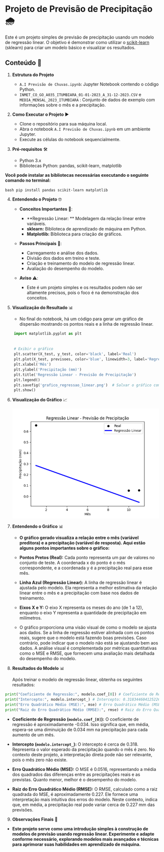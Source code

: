 # Projeto de Previsão de Precipitação 🌧️
Este é um projeto simples de previsão de precipitação usando um modelo de regressão linear. O objetivo é demonstrar como utilizar o [scikit-learn](https://scikit-learn.org/stable/) (sklearn) para criar um modelo básico e visualizar os resultados.

## Conteúdo 📂

1. **Estrutura do Projeto**

   - `A.I Previsão de Chuvas.ipynb`: Jupyter Notebook contendo o código Python.
   - `INMET_CO_GO_A035_ITUMBIARA_01-01-2023_A_31-12-2023.CSV` e `MEDIA_MENSAL_2023_ITUMBIARA` : Conjunto de dados de exemplo com informações sobre o mês e a precipitação.

2. **Como Executar o Projeto** ▶️
   - Clone o repositório para sua máquina local.
   - Abra o notebook `A.I Previsão de Chuvas.ipynb` em um ambiente Jupyter.
   - Execute as células do notebook sequencialmente.
   

3. **Pré-requisitos** 🛠️
    - Python 3.x
    - Bibliotecas Python: pandas, scikit-learn, matplotlib
 
    
 **Você pode instalar as bibliotecas necessárias executando o seguinte comando no terminal:**

```bash pip install pandas scikit-learn matplotlib```

4. **Entendendo o Projeto** 🤓


   - **Conceitos Importantes** 🧠:
        - **Regressão Linear: ** Modelagem da relação linear entre variáveis.
        - **sklearn:** Biblioteca de aprendizado de máquina em Python.
        - **Matplotlib:** Biblioteca para criação de gráficos.
     

   - **Passos Principais** 📝:
        - Carregamento e análise dos dados.
        - Divisão dos dados em treino e teste.
        - Criação e treinamento do modelo de regressão linear.
        - Avaliação do desempenho do modelo.
     

   - **Aviso** ⚠️:
        - Este é um projeto simples e os resultados podem não ser altamente precisos, pois o foco é na demonstração dos conceitos.


5. **Visualização do Resultado** 📊

     - No final do notebook, há um código para gerar um gráfico de dispersão mostrando os pontos reais e a linha de regressão linear.

```python
    import matplotlib.pyplot as plt


    # Exibir o gráfico
    plt.scatter(X_test, y_test, color='black', label='Real')
    plt.plot(X_test, previsoes, color='blue', linewidth=3, label='Regressão Linear')
    plt.xlabel('Mês')
    plt.ylabel('Precipitação (mm)')
    plt.title('Regressão Linear - Previsão de Precipitação')
    plt.legend()
    plt.savefig('grafico_regressao_linear.png')  # Salvar o gráfico como imagem
    plt.show()
```

6. **Visualização do Gráfico** 📈


   ![Gráfico de Regressão Linear](images/grafico_regressao_linear.png)


7. **Entendendo o Gráfico** 📊

   - **O gráfico gerado visualiza a relação entre o mês (variável preditora) e a precipitação (variável de resposta). Aqui estão alguns pontos importantes sobre o gráfico:**

    - **Pontos Pretos (Real):** Cada ponto representa um par de valores no conjunto de teste. A coordenada x do ponto é o mês correspondente, e a coordenada y é a precipitação real para esse mês.

   - **Linha Azul (Regressão Linear):** A linha de regressão linear é ajustada pelo modelo. Ela representa a melhor estimativa da relação linear entre o mês e a precipitação com base nos dados de treinamento.

   - **Eixos X e Y:** O eixo X representa os meses do ano (de 1 a 12), enquanto o eixo Y representa a quantidade de precipitação em milímetros.

   
   - O gráfico proporciona uma visão visual de como o modelo se ajusta aos dados. Se a linha de regressão estiver alinhada com os pontos reais, sugere que o modelo está fazendo boas previsões. Caso contrário, pode indicar que o modelo não está se ajustando bem aos dados. A análise visual é complementada por métricas quantitativas como o MSE e RMSE, que fornecem uma avaliação mais detalhada do desempenho do modelo.
   
   
8. **Resultados do Modelo** 📊


   Após treinar o modelo de regressão linear, obtenha os seguintes resultados:

```python
print("Coeficiente de Regressão:", modelo.coef_[0]) # Coeficiente de Regressão: -0.03401075900496597
print("Intercepto:", modelo.intercept_) # Intercepto: 0.3183446041252269
print("Erro Quadrático Médio (MSE):", mse) # Erro Quadrático Médio (MSE): 0.05160596256947119
print("Raiz do Erro Quadrático Médio (RMSE):", rmse) # Raiz do Erro Quadrático Médio (RMSE): 0.2271694578271278
```
   - **Coeficiente de Regressão (`modelo.coef_[0]`):** O coeficiente de regressão é aproximadamente -0.034. Isso significa que, em média, espera-se uma diminuição de 0.034 mm na precipitação para cada aumento de um mês.
   

   - **Intercepto (`modelo.intercept_`):** O intercepto é cerca de 0.318. Representa o valor esperado da precipitação quando o mês é zero. No contexto deste projeto, a interpretação direta pode não ser relevante, pois o mês zero não existe.


   - **Erro Quadrático Médio (MSE):** O MSE é 0.0516, representando a média dos quadrados das diferenças entre as precipitações reais e as previstas. Quanto menor, melhor é o desempenho do modelo.

   
   - **Raiz do Erro Quadrático Médio (RMSE):** O RMSE, calculado como a raiz quadrada do MSE, é aproximadamente 0.227. Ele fornece uma interpretação mais intuitiva dos erros do modelo. Neste contexto, indica que, em média, a precipitação real pode variar cerca de 0.227 mm das previsões.
    

9. **Observações Finais** 🌟
- **Este projeto serve como uma introdução simples à construção de modelos de previsão usando regressão linear. Experimente e adapte conforme necessário, explorando modelos mais avançados e técnicas para aprimorar suas habilidades em aprendizado de máquina.**
